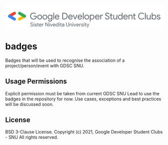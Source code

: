 ![GDSC SNU Logo](https://github.com/gdsc-snu/badges/blob/main/logo/logo.png?raw=true)

# badges
Badges that will be used to recognise the association of a project/person/event with GDSC SNU. 

## Usage Permissions
Explicit permission must be taken from current GDSC SNU Lead to use the badges in the repository for now. Use cases, exceptions and best practices will be discussed soon.

## License
BSD 3-Clause License. Copyright (c) 2021, Google Developer Student Clubs - SNU
All rights reserved.
